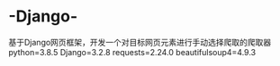 # -Django-
基于Django网页框架，开发一个对目标网页元素进行手动选择爬取的爬取器
python=3.8.5
Django=3.2.8
requests=2.24.0
beautifulsoup4=4.9.3
